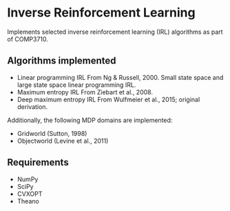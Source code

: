 # Inverse Reinforcement Learning

Implements selected inverse reinforcement learning (IRL) algorithms as part of COMP3710.

## Algorithms implemented

- Linear programming IRL
    From Ng & Russell, 2000. Small state space and large state space linear programming IRL.
- Maximum entropy IRL
    From Ziebart et al., 2008.
- Deep maximum entropy IRL
    From Wulfmeier et al., 2015; original derivation.

Additionally, the following MDP domains are implemented:
- Gridworld (Sutton, 1998)
- Objectworld (Levine et al., 2011)

## Requirements
- NumPy
- SciPy
- CVXOPT
- Theano